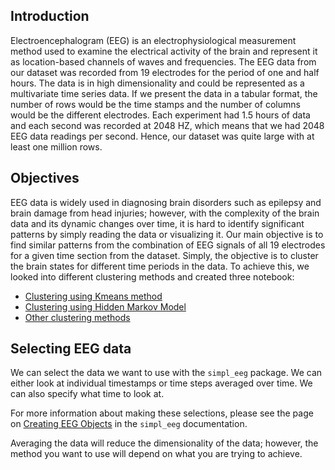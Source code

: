 

## Introduction

Electroencephalogram (EEG) is an electrophysiological measurement method used to examine the electrical activity of the brain and represent it as location-based channels of waves and frequencies. The EEG data from our dataset was recorded from 19 electrodes for the period of one and half hours. The data is in high dimensionality and could be represented as a multivariate time series data. If we present the data in a tabular format, the number of rows would be the time stamps and the number of columns would be the different electrodes. Each experiment had 1.5 hours of data and each second was recorded at 2048 HZ, which means that we had 2048 EEG data readings per second. Hence, our dataset was quite large with at least one million rows.

## Objectives

EEG data is widely used in diagnosing brain disorders such as epilepsy and brain damage from head injuries; however, with the complexity of the brain data and its dynamic changes over time, it is hard to identify significant patterns by simply reading the data or visualizing it. Our main objective is to find similar patterns from the combination of EEG signals of all 19 electrodes for a given time section from the dataset. Simply, the objective is to cluster the brain states for different time periods in the data. To achieve this, we looked into different clustering methods and created three notebook: 

- [Clustering using Kmeans method](https://github.com/UBC-MDS/simpl_eeg_capstone/blob/main/docs/simpl_instructions/clustering_kmeans.ipynb)
- [Clustering using Hidden Markov Model](https://github.com/UBC-MDS/simpl_eeg_capstone/blob/main/docs/simpl_instructions/clustering_HMM.ipynb)
- [Other clustering methods](https://github.com/UBC-MDS/simpl_eeg_capstone/blob/main/src/clustering/clustering_MiniSom.ipynb)

## Selecting EEG data

We can select the data we want to use with the `simpl_eeg` package. We can either look at individual timestamps or time steps averaged over time. We can also specify what time to look at.

For more information about making these selections, please see the page on [Creating EEG Objects](https://ubc-mds.github.io/simpl_eeg_capstone/eeg_objects.html) in the `simpl_eeg` documentation. 

Averaging the data will reduce the dimensionality of the data; however, the method you want to use will depend on what you are trying to achieve. 
